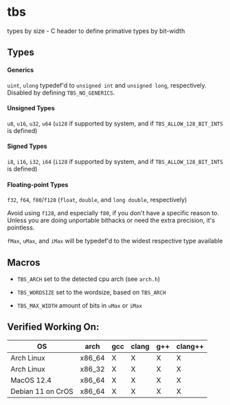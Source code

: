 # tbs
types by size - C header to define primative types by bit-width

## Types
#### Generics
`uint`, `ulong` typedef'd to `unsigned int` and `unsigned long`, respectively. Disabled by defining `TBS_NO_GENERICS`.

#### Unsigned Types
`u8`, `u16`, `u32`, `u64` (`u128` if supported by system, and if `TBS_ALLOW_128_BIT_INTS` is defined)

#### Signed Types
`i8`, `i16`, `i32`, `i64` (`i128` if supported by system, and if `TBS_ALLOW_128_BIT_INTS` is defined)

#### Floating-point Types
`f32`, `f64`, `f80`/`f128` (`float`, `double`, and `long double`, respectively)

Avoid using `f128`, and especially `f80`, if you don't have a specific reason to. 
Unless you are doing unportable bithacks or need the extra precision, it's pointless.


`fMax`, `uMax`, and `iMax` will be typedef'd to the widest respective type available

## Macros

 - `TBS_ARCH`               set to the detected cpu arch (see `arch.h`)

 - `TBS_WORDSIZE`           set to the wordsize, based on `TBS_ARCH`

 - `TBS_MAX_WIDTH`			amount of bits in `uMax` or `iMax`

## Verified Working On:

| OS		    	| arch		| gcc | clang | g++ | clang++ |
| ----------------- | --------- | --- | ----- | --- | ------- |
| Arch Linux	    | x86_64	| X   | X     | X   | X		  |
| Arch Linux	    | x86_32	| X   | X     | X   | X		  |
| MacOS 12.4    	| x86_64	| X   | X     | X   | X		  |
| Debian 11 on CrOS	| x86_64	| X   | X     | X   | X		  |
